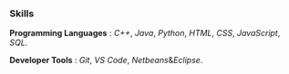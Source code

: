### Skills
**Programming Languages** : _C++_, _Java_, _Python_, _HTML_, _CSS_, _JavaScript_, _SQL_.

**Developer Tools** : _Git_, _VS Code_, _Netbeans_&_Eclipse_.  
